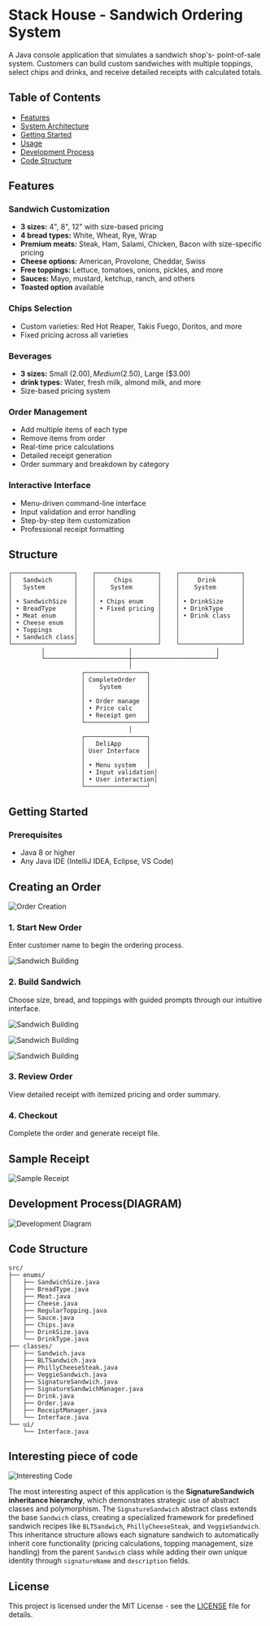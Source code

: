 # Stack House - Sandwich Ordering System

A Java console application that simulates a sandwich shop's- point-of-sale system. Customers can build custom sandwiches with multiple toppings, select chips and drinks, and receive detailed receipts with calculated totals.

## Table of Contents
- [Features](#features)
- [System Architecture](#system-architecture)
- [Getting Started](#getting-started)
- [Usage](#usage)
- [Development Process](#development-process)
- [Code Structure](#code-structure)


## Features

### Sandwich Customization
- **3 sizes:** 4", 8", 12" with size-based pricing
- **4 bread types:** White, Wheat, Rye, Wrap
- **Premium meats:** Steak, Ham, Salami, Chicken, Bacon with size-specific pricing
- **Cheese options:** American, Provolone, Cheddar, Swiss
- **Free toppings:** Lettuce, tomatoes, onions, pickles, and more
- **Sauces:** Mayo, mustard, ketchup, ranch, and others
- **Toasted option** available

### Chips Selection
- Custom varieties: Red Hot Reaper, Takis Fuego, Doritos, and more
- Fixed pricing across all varieties

### Beverages
- **3 sizes:** Small ($2.00), Medium ($2.50), Large ($3.00)
- **drink types:** Water, fresh milk, almond milk, and more
- Size-based pricing system

### Order Management
- Add multiple items of each type
- Remove items from order
- Real-time price calculations
- Detailed receipt generation
- Order summary and breakdown by category

### Interactive Interface
- Menu-driven command-line interface
- Input validation and error handling
- Step-by-step item customization
- Professional receipt formatting

## Structure

```
┌─────────────────┐    ┌─────────────────┐    ┌─────────────────┐
│   Sandwich      │    │     Chips       │    │     Drink       │
│   System        │    │    System       │    │    System       │
│                 │    │                 │    │                 │
│ • SandwichSize  │    │ • Chips enum    │    │ • DrinkSize     │
│ • BreadType     │    │ • Fixed pricing │    │ • DrinkType     │
│ • Meat enum     │    │                 │    │ • Drink class   │
│ • Cheese enum   │    │                 │    │                 │
│ • Toppings      │    │                 │    │                 │
│ • Sandwich class│    │                 │    │                 │
└─────────────────┘    └─────────────────┘    └─────────────────┘
         │                       │                       │
         └───────────────────────┼───────────────────────┘
                                 │
                    ┌─────────────────┐
                    │ CompleteOrder   │
                    │    System       │
                    │                 │
                    │ • Order manage  │
                    │ • Price calc    │
                    │ • Receipt gen   │
                    └─────────────────┘
                                 │
                    ┌─────────────────┐
                    │   DeliApp       │
                    │ User Interface  │
                    │                 │
                    │ • Menu system   │
                    │ • Input validation│
                    │ • User interaction│
                    └─────────────────┘
```

## Getting Started

### Prerequisites
- Java 8 or higher
- Any Java IDE (IntelliJ IDEA, Eclipse, VS Code)




## Creating an Order

![Order Creation](images/Screenshot%202025-05-30%20060852.png)

### 1. Start New Order
Enter customer name to begin the ordering process.

![Sandwich Building](images/Screenshot%202025-05-30%20060956.png)

### 2. Build Sandwich
Choose size, bread, and toppings with guided prompts through our intuitive interface.

![Sandwich Building](images/Screenshot%202025-05-30%20061009.png)

![Sandwich Building](images/Screenshot%202025-05-30%20061023.png)

![Sandwich Building](images/Screenshot%202025-05-30%20061038.png)


### 3. Review Order
View detailed receipt with itemized pricing and order summary.

### 4. Checkout
Complete the order and generate receipt file.

## Sample Receipt
![Sample Receipt](images/Screenshot%202025-05-30%20061104.png)

## Development Process(DIAGRAM)
![Development Diagram](images/diagram%20capstone%202.png)


## Code Structure

```
src/
├── enums/
│   ├── SandwichSize.java
│   ├── BreadType.java
│   ├── Meat.java
│   ├── Cheese.java
│   ├── RegularTopping.java
│   ├── Sauce.java
│   ├── Chips.java
│   ├── DrinkSize.java
│   └── DrinkType.java
├── classes/
│   ├── Sandwich.java
│   ├── BLTSandwich.java
│   ├── PhillyCheeseSteak.java
│   ├── VeggieSandwich.java
│   ├── SignatureSandwich.java
│   ├── SignatureSandwichManager.java
│   ├── Drink.java
│   ├── Order.java
│   ├── ReceiptManager.java
│   └── Interface.java
└── ui/
    └── Interface.java
```

## Interesting piece of code

![Interesting Code](images/Screenshot%202025-05-30%20073407.png)


The most interesting aspect of this application is the **SignatureSandwich inheritance hierarchy**, which demonstrates strategic use of abstract classes and polymorphism. The `SignatureSandwich` abstract class extends the base `Sandwich` class, creating a specialized framework for predefined sandwich recipes like `BLTSandwich`, `PhillyCheeseSteak`, and `VeggieSandwich`. This inheritance structure allows each signature sandwich to automatically inherit core functionality (pricing calculations, topping management, size handling) from the parent `Sandwich` class while adding their own unique identity through `signatureName` and `description` fields.

## License

This project is licensed under the MIT License - see the [LICENSE](LICENSE) file for details.
